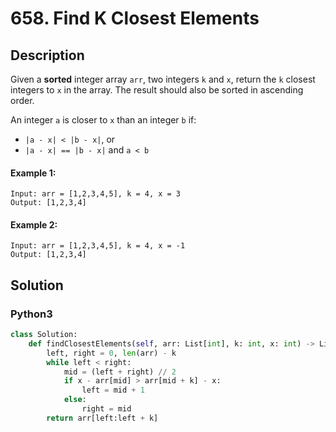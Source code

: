 # 658. Find K Closest Elements

## Description
Given a **sorted** integer array `arr`, two integers `k` and `x`, return the `k` closest integers to `x` in the array. The result should also be sorted in ascending order.

An integer `a` is closer to `x` than an integer `b` if:

* `|a - x| < |b - x|`, or
* `|a - x| == |b - x|` and `a < b`

#### Example 1:
```
Input: arr = [1,2,3,4,5], k = 4, x = 3
Output: [1,2,3,4]
```
#### Example 2:
```
Input: arr = [1,2,3,4,5], k = 4, x = -1
Output: [1,2,3,4]
```


## Solution

### Python3
```python
class Solution:
    def findClosestElements(self, arr: List[int], k: int, x: int) -> List[int]:
        left, right = 0, len(arr) - k
        while left < right:
            mid = (left + right) // 2
            if x - arr[mid] > arr[mid + k] - x:
                left = mid + 1
            else:
                right = mid
        return arr[left:left + k]
        
```